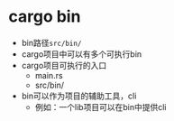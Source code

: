 # cargo bin
+ bin路径`src/bin/`
+ cargo项目中可以有多个可执行bin
+ cargo项目可执行的入口
    + main.rs
    + src/bin/
+ bin可以作为项目的辅助工具，cli
    + 例如：一个lib项目可以在bin中提供cli